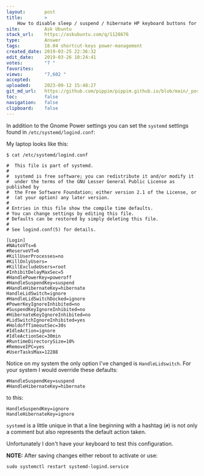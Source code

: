 ```yaml
---
layout:       post
title:        >
    How to disable sleep / suspend / hibernate HP keyboard buttons for Ubuntu 18.04?
site:         Ask Ubuntu
stack_url:    https://askubuntu.com/q/1128676
type:         Answer
tags:         18.04 shortcut-keys power-management
created_date: 2019-03-25 22:36:32
edit_date:    2019-03-26 10:24:41
votes:        "7 "
favorites:    
views:        "7,602 "
accepted:     
uploaded:     2023-09-12 15:48:27
git_md_url:   https://github.com/pippim/pippim.github.io/blob/main/_posts/2019/2019-03-25-How-to-disable-sleep-_-suspend-_-hibernate-HP-keyboard-buttons-for-Ubuntu-18.04_.md
toc:          false
navigation:   false
clipboard:    false
---
```


In addition to the Gnome Power settings you can set the `systemd` settings found in `/etc/systemd/logind.conf`:

My laptop looks like this:

``` 
$ cat /etc/systemd/logind.conf

#  This file is part of systemd.
#
#  systemd is free software; you can redistribute it and/or modify it
#  under the terms of the GNU Lesser General Public License as published by
#  the Free Software Foundation; either version 2.1 of the License, or
#  (at your option) any later version.
#
# Entries in this file show the compile time defaults.
# You can change settings by editing this file.
# Defaults can be restored by simply deleting this file.
#
# See logind.conf(5) for details.

[Login]
#NAutoVTs=6
#ReserveVT=6
#KillUserProcesses=no
#KillOnlyUsers=
#KillExcludeUsers=root
#InhibitDelayMaxSec=5
#HandlePowerKey=poweroff
#HandleSuspendKey=suspend
#HandleHibernateKey=hibernate
HandleLidSwitch=ignore
#HandleLidSwitchDocked=ignore
#PowerKeyIgnoreInhibited=no
#SuspendKeyIgnoreInhibited=no
#HibernateKeyIgnoreInhibited=no
#LidSwitchIgnoreInhibited=yes
#HoldoffTimeoutSec=30s
#IdleAction=ignore
#IdleActionSec=30min
#RuntimeDirectorySize=10%
#RemoveIPC=yes
#UserTasksMax=12288
```

Notice on my system the only option I've changed is `HandleLidswitch`. For your system I would override these defaults:

``` 
#HandleSuspendKey=suspend
#HandleHibernateKey=hibernate
```

to this:

``` 
HandleSuspendKey=ignore
HandleHibernateKey=ignore
```

`systemd` is a little unique in that a line beginning with a hashtag (`#`) is not only a comment but also represents the default action taken.

Unfortunately I don't have your keyboard to test this configuration.

**NOTE:** After saving changes either reboot to activate or use:

``` 
sudo systemctl restart systemd-logind.service
```
